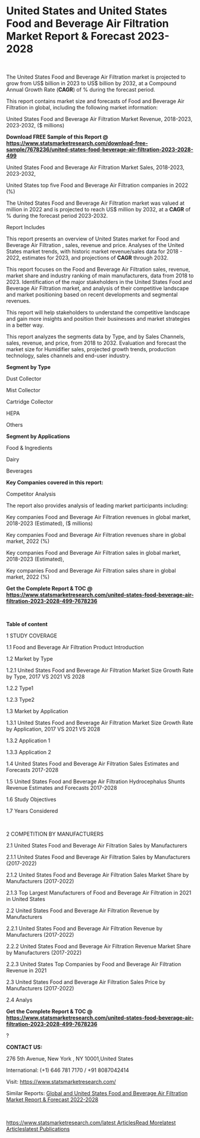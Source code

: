 <h1>United States and United States Food and Beverage Air Filtration Market Report & Forecast 2023-2028</h1><br/><p>The United States Food and Beverage Air Filtration market is projected to grow from US$ billion in 2023 to US$ billion by 2032, at a Compound Annual Growth Rate (<strong>CAGR</strong>) of % during the forecast period.</p>
 
 
 
 <p>This report contains market size and forecasts of Food and Beverage Air Filtration in global, including the following market information:</p>
 
 
 
 <p>United States Food and Beverage Air Filtration Market Revenue, 2018-2023, 2023-2032, ($ millions)</p>
 
 
 
 <p><strong>Download FREE Sample of this Report @ <a href="https://www.statsmarketresearch.com/download-free-sample/7678236/united-states-food-beverage-air-filtration-2023-2028-499">https://www.statsmarketresearch.com/download-free-sample/7678236/united-states-food-beverage-air-filtration-2023-2028-499</a></strong></p>
 
 
 
 <p>United States Food and Beverage Air Filtration Market Sales, 2018-2023, 2023-2032,</p>
 
 
 
 <p>United States top five Food and Beverage Air Filtration companies in 2022 (%)</p>
 
 
 
 <p>The United States Food and Beverage Air Filtration market was valued at million in 2022 and is projected to reach US$ million by 2032, at a <strong>CAGR</strong> of % during the forecast period 2023-2032.</p>
 
 
 
 <p>Report Includes</p>
 
 
 
 <p>This report presents an overview of United States market for Food and Beverage Air Filtration , sales, revenue and price. Analyses of the United States market trends, with historic market revenue/sales data for 2018 - 2022, estimates for 2023, and projections of <strong>CAGR</strong> through 2032.</p>
 
 
 
 <p>This report focuses on the Food and Beverage Air Filtration sales, revenue, market share and industry ranking of main manufacturers, data from 2018 to 2023. Identification of the major stakeholders in the United States Food and Beverage Air Filtration market, and analysis of their competitive landscape and market positioning based on recent developments and segmental revenues.</p>
 
 
 
 <p>This report will help stakeholders to understand the competitive landscape and gain more insights and position their businesses and market strategies in a better way.</p>
 
 
 
 <p>This report analyzes the segments data by Type, and by Sales Channels, sales, revenue, and price, from 2018 to 2032. Evaluation and forecast the market size for Humidifier sales, projected growth trends, production technology, sales channels and end-user industry.</p>
 
 
 
 <p><strong>Segment by Type</strong></p>
 
 
 
 <p>Dust Collector</p>
 
 
 
 <p>Mist Collector</p>
 
 
 
 <p>Cartridge Collector</p>
 
 
 
 <p>HEPA</p>
 
 
 
 <p>Others</p>
 
 
 
 <p><strong>Segment <strong><strong>by Applications</strong></strong></strong></p>
 
 
 
 <p>Food & Ingredients</p>
 
 
 
 <p>Dairy</p>
 
 
 
 <p>Beverages</p>
 
 
 
 <p><strong>Key Companies covered in this report:</strong></p>
 
 
 
 <p>Competitor Analysis</p>
 
 
 
 <p>The report also provides analysis of leading market participants including:</p>
 
 
 
 <p>Key companies Food and Beverage Air Filtration revenues in global market, 2018-2023 (Estimated), ($ millions)</p>
 
 
 
 <p>Key companies Food and Beverage Air Filtration revenues share in global market, 2022 (%)</p>
 
 
 
 <p>Key companies Food and Beverage Air Filtration sales in global market, 2018-2023 (Estimated),</p>
 
 
 
 <p>Key companies Food and Beverage Air Filtration sales share in global market, 2022 (%)</p>
 
 
 
 <div><b>Get the Complete Report & TOC @ <a href="https://www.statsmarketresearch.com/united-states-food-beverage-air-filtration-2023-2028-499-7678236">https://www.statsmarketresearch.com/united-states-food-beverage-air-filtration-2023-2028-499-7678236</a></b></div>
 
 
 
 <p><br />
 
 <b>Table of content</b></p>
 
 
 
 <p>1 STUDY COVERAGE<br />
 
 1.1 Food and Beverage Air Filtration Product Introduction<br />
 
 1.2 Market by Type<br />
 
 1.2.1 United States Food and Beverage Air Filtration Market Size Growth Rate by Type, 2017 VS 2021 VS 2028<br />
 
 1.2.2 Type1<br />
 
 1.2.3 Type2<br />
 
 1.3 Market by Application<br />
 
 1.3.1 United States Food and Beverage Air Filtration Market Size Growth Rate by Application, 2017 VS 2021 VS 2028<br />
 
 1.3.2 Application 1<br />
 
 1.3.3 Application 2<br />
 
 1.4 United States Food and Beverage Air Filtration Sales Estimates and Forecasts 2017-2028<br />
 
 1.5 United States Food and Beverage Air Filtration Hydrocephalus Shunts Revenue Estimates and Forecasts 2017-2028<br />
 
 1.6 Study Objectives<br />
 
 1.7 Years Considered<br />
 
 <br />
 
 2 COMPETITION BY MANUFACTURERS<br />
 
 2.1 United States Food and Beverage Air Filtration Sales by Manufacturers<br />
 
 2.1.1 United States Food and Beverage Air Filtration Sales by Manufacturers (2017-2022)<br />
 
 2.1.2 United States Food and Beverage Air Filtration Sales Market Share by Manufacturers (2017-2022)<br />
 
 2.1.3 Top Largest Manufacturers of Food and Beverage Air Filtration in 2021 in United States<br />
 
 2.2 United States Food and Beverage Air Filtration Revenue by Manufacturers<br />
 
 2.2.1 United States Food and Beverage Air Filtration Revenue by Manufacturers (2017-2022)<br />
 
 2.2.2 United States Food and Beverage Air Filtration Revenue Market Share by Manufacturers (2017-2022)<br />
 
 2.2.3 United States Top Companies by Food and Beverage Air Filtration Revenue in 2021<br />
 
 2.3 United States Food and Beverage Air Filtration Sales Price by Manufacturers (2017-2022)<br />
 
 2.4 Analys</p>
 
 
 
 <div><b>Get the Complete Report & TOC @ <a href="https://www.statsmarketresearch.com/united-states-food-beverage-air-filtration-2023-2028-499-7678236">https://www.statsmarketresearch.com/united-states-food-beverage-air-filtration-2023-2028-499-7678236</a></b></div>
 
 
 
 <p>? </p>
 
 
 
 <p><b>CONTACT US:</b><br />
 
 276 5th Avenue, New York , NY 10001,United States<br />
 
 International: (+1) 646 781 7170 / +91 8087042414<br />
 
 Visit: <a href="https://www.statsmarketresearch.com/">https://www.statsmarketresearch.com/</a><br />
 
 Similar Reports: <a href="https://www.statsmarketresearch.com/united-states-food-beverage-air-filtration-2023-2028-499-7678236">Global and United States Food and Beverage Air Filtration Market Report & Forecast 2022-2028</a><br />
 
 <br />
 
 <a href="https://gyeongbokgung.com">https://www.statsmarketresearch.com/</a><a href="https://hallyeomaritime.com">latest Articles</a><a href="https://jingwansa.com">Read More</a><a href="https://nguoiviet.jp/">latest Articles</a><a href="https://www.intelmarketresearch.com/">latest Publications</a></p>